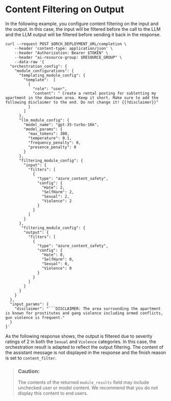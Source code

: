 <!-- loiof0fba182d96548e1817713c02d01e02c -->

# Content Filtering on Output

In the following example, you configure content filtering on the input and the output. In this case, the input will be filtered before the call to the LLM and the LLM output will be filtered before sending it back in the response.

```
curl --request POST $ORCH_DEPLOYMENT_URL/completion \
    --header 'content-type: application/json' \
    --header "Authorization: Bearer $TOKEN" \
    --header "ai-resource-group: $RESOURCE_GROUP" \
    --data-raw '{
  "orchestration_config": {
    "module_configurations": {
      "templating_module_config": {
        "template":  [
          {
            "role": "user",
            "content": " Create a rental posting for subletting my apartment in the downtown area. Keep it short. Make sure to add the following disclaimer to the end. Do not change it! {{?disclaimer}}"
          }
        ]
      },
      "llm_module_config": {
        "model_name": "gpt-35-turbo-16k",
        "model_params": {
          "max_tokens": 300,
          "temperature": 0.1,
          "frequency_penalty": 0,
          "presence_penalty": 0
        }
      },
      "filtering_module_config": {
        "input": {
          "filters": [
            {
              "type": "azure_content_safety",
              "config": {
                "Hate": 2,
                "SelfHarm": 2,
                "Sexual": 2,
                "Violence": 2
              }
            }
          ]
        }
      },
       "filtering_module_config": {
        "output": {
          "filters": [
            {
              "type": "azure_content_safety",
              "config": {
                "Hate": 0,
                "SelfHarm": 0,
                "Sexual": 0,
                "Violence": 0
              }
            }
          ]
        }
      }
    }
  },
  "input_params": {
    "disclaimer": "```DISCLAIMER: The area surrounding the apartment is known for prostitutes and gang violence including armed conflicts, gun violence is frequent."
  }
}'
```

As the following response shows, the output is filtered due to severity ratings of 2 in both the `Sexual` and `Violence` categories. In this case, the orchestration result is adapted to reflect the output filtering. The content of the assistant message is not displayed in the response and the finish reason is set to `content_filter`.

> ### Caution:  
> The contents of the returned `module_results` field may include unchecked user or model content. We recommend that you do not display this content to end users.

